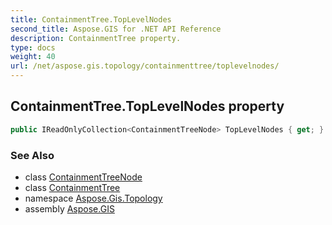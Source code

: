 ```yaml
---
title: ContainmentTree.TopLevelNodes
second_title: Aspose.GIS for .NET API Reference
description: ContainmentTree property. 
type: docs
weight: 40
url: /net/aspose.gis.topology/containmenttree/toplevelnodes/
---
```

## ContainmentTree.TopLevelNodes property

```csharp
public IReadOnlyCollection<ContainmentTreeNode> TopLevelNodes { get; }
```

### See Also

* class [ContainmentTreeNode](../../containmenttreenode/)
* class [ContainmentTree](../)
* namespace [Aspose.Gis.Topology](../../containmenttree/)
* assembly [Aspose.GIS](../../../)


